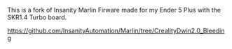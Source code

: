 This is a fork of Insanity Marlin Firware made for my Ender 5 Plus with the SKR1.4 Turbo board.  

https://github.com/InsanityAutomation/Marlin/tree/CrealityDwin2.0_Bleeding

